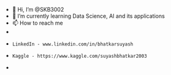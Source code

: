 - 👋 Hi, I’m @SKB3002
- 🌱 I’m currently learning Data Science, AI and its applications
- 📫 How to reach me
-
-     LinkedIn - www.linkedin.com/in/bhatkarsuyash
-     Kaggle - https://www.kaggle.com/suyashbhatkar2003
-                       


<!---
SKB3002/SKB3002 is a ✨ special ✨ repository because its `README.md` (this file) appears on your GitHub profile.
You can click the Preview link to take a look at your changes.
--->
